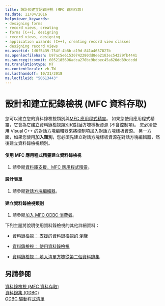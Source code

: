 ```yaml
---
title: 設計和建立記錄檢視 (MFC 資料存取)
ms.date: 11/04/2016
helpviewer_keywords:
- designing forms
- record views, creating
- forms [C++], designing
- record views, designing
- application wizards [C++], creating record view classes
- designing record views
ms.assetid: 1d6f5439-754f-4b8b-a19d-841a4657827b
ms.openlocfilehash: b97ac5e61530742280dd8ee2183ec54229fb4441
ms.sourcegitcommit: 6052185696adca270bc9bdbec45a626dd89cdcdd
ms.translationtype: MT
ms.contentlocale: zh-TW
ms.lasthandoff: 10/31/2018
ms.locfileid: "50613443"
---
```

# <a name="designing-and-creating-a-record-view--mfc-data-access"></a>設計和建立記錄檢視 (MFC 資料存取)

您可以建立您的資料錄檢視類別與[MFC 應用程式精靈](../mfc/reference/database-support-mfc-application-wizard.md)。 如果您使用應用程式精靈，它會為它建立資料錄檢視類別和對話方塊樣板資源 (不含控制項)。 您必須使用 Visual C++ 的對話方塊編輯器來將控制項加入對話方塊樣板資源。 另一方面，如果您使用**加入類別**，您必須先建立對話方塊樣板資源在對話方塊編輯器，然後建立資料錄檢視類別。

#### <a name="to-create-your-record-view-with-the-mfc-application-wizard"></a>使用 MFC 應用程式精靈建立資料錄檢視

1. 請參閱[資料庫支援，MFC 應用程式精靈](../mfc/reference/database-support-mfc-application-wizard.md)。

#### <a name="to-design-your-form"></a>設計表單

1. 請參閱[對話方塊編輯器](../windows/dialog-editor.md)。

#### <a name="to-create-your-record-view-class"></a>建立資料錄檢視類別

1. 請參閱[加入 MFC ODBC 消費者](../mfc/reference/adding-an-mfc-odbc-consumer.md)。

下列主題將說明使用資料錄檢視的其他詳細資料：

- [資料錄檢視： 支援的資料錄檢視的 瀏覽](../data/supporting-navigation-in-a-record-view-mfc-data-access.md)

- [資料錄檢視： 使用資料錄檢視](../data/using-a-record-view-mfc-data-access.md)

- [資料錄檢視： 填入清單方塊從第二個資料錄集](../data/filling-a-list-box-from-a-second-recordset-mfc-data-access.md)

## <a name="see-also"></a>另請參閱

[資料錄檢視 (MFC 資料存取)](../data/record-views-mfc-data-access.md)<br/>
[資料錄集 (ODBC)](../data/odbc/recordset-odbc.md)<br/>
[ODBC 驅動程式清單](../data/odbc/odbc-driver-list.md)